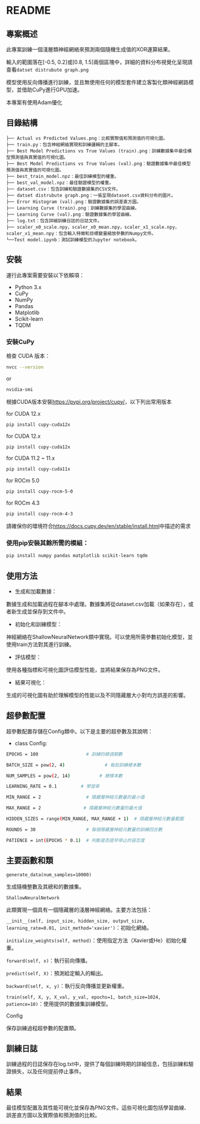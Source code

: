 # README

## 專案概述

此專案訓練一個淺層類神經網絡來預測兩個隨機生成值的XOR運算結果。

輸入的範圍落在[-0.5, 0.2]或[0.8, 1.5]兩個區塊中，詳細的資料分布視覺化呈現請查看`datset distrubute graph.png`

模型使用反向傳播進行訓練，並且無使用任何的模型套件建立客製化類神經網路模型，並借助CuPy進行GPU加速。

本專案有使用Adam優化

## 目錄結構
```
├── Actual vs Predicted Values.png：比較實際值和預測值的可視化圖。
├── train.py：包含神經網絡實現和訓練邏輯的主腳本。
├── Best Model Predictions vs True Values (train).png：訓練數據集中最佳模型預測值與真實值的可視化圖。
├── Best Model Predictions vs True Values (val).png：驗證數據集中最佳模型預測值與真實值的可視化圖。
├── best_train_model.npz：最佳訓練模型的權重。
├── best_val_model.npz：最佳驗證模型的權重。
├── dataset.csv：包含訓練和驗證數據集的CSV文件。
├── datset distrubute graph.png：一張呈現dataset.csv資料分布的圖片。
├── Error Histogram (val).png：驗證數據集的誤差直方圖。
├── Learning Curve (train).png：訓練數據集的學習曲線。
├── Learning Curve (val).png：驗證數據集的學習曲線。
├── log.txt：包含詳細訓練日誌的日誌文件。
├── scaler_x0_scale.npy，scaler_x0_mean.npy，scaler_x1_scale.npy，scaler_x1_mean.npy：包含輸入特徵和目標變量縮放參數的Numpy文件。
└──Test model.ipynb：測試訓練模型的Jupyter notebook。
```
## 安裝

運行此專案需要安裝以下依賴項：

- Python 3.x
- CuPy
- NumPy
- Pandas
- Matplotlib
- Scikit-learn
- TQDM

### 安裝CuPy

   檢查 CUDA 版本：
   ```bash
   nvcc --version
   ```
   or
   ```bash
   nvidia-smi
   ```
   根據CUDA版本安裝<https://pypi.org/project/cupy/>，以下列出常用版本
   
   for CUDA 12.x
   ```bash
   pip install cupy-cuda12x
   ```
   for CUDA 12.x
   ```bash
   pip install cupy-cuda12x
   ```
   for CUDA 11.2 ~ 11.x
   ```bash
   pip install cupy-cuda11x
   ```
   for ROCm 5.0
   ```bash
   pip install cupy-rocm-5-0
   ```
   for ROCm 4.3
   ```bash
   pip install cupy-rocm-4-3
   ```
   請確保你的環境符合<https://docs.cupy.dev/en/stable/install.html>中描述的需求
   
### 使用pip安裝其餘所需的模組：

```bash
pip install numpy pandas matplotlib scikit-learn tqdm
```

## 使用方法

- 生成和加載數據：

數據生成和加載過程在腳本中處理。數據集將從dataset.csv加載（如果存在），或者新生成並保存到文件中。

- 初始化和訓練模型：

神經網絡在ShallowNeuralNetwork類中實現。可以使用所需參數初始化模型，並使用train方法對其進行訓練。

- 評估模型：

使用各種指標和可視化圖評估模型性能，並將結果保存為PNG文件。

- 結果可視化：

生成的可視化圖有助於理解模型的性能以及不同隱藏層大小對均方誤差的影響。

## 超參數配置

超參數配置存儲在Config類中。以下是主要的超參數及其說明：

- class Config:
```bash
EPOCHS = 100                  # 訓練的總週期數

BATCH_SIZE = pow(2, 4)               # 每批訓練樣本數

NUM_SAMPLES = pow(2, 14)           # 總樣本數

LEARNING_RATE = 0.1         # 學習率

MIN_RANGE = 2                 # 隱藏層神經元數量的最小值

MAX_RANGE = 2                # 隱藏層神經元數量的最大值

HIDDEN_SIZES = range(MIN_RANGE, MAX_RANGE + 1)  # 隱藏層神經元數量範圍

ROUNDS = 30                   # 每個隱藏層神經元數量的訓練回合數

PATIENCE = int(EPOCHS * 0.1)  # 判斷是否提早停止的容忍度
```
## 主要函數和類

`generate_data(num_samples=10000)`

生成隨機整數及其總和的數據集。

`ShallowNeuralNetwork`

此類實現一個具有一個隱藏層的淺層神經網絡。主要方法包括：

`__init__(self, input_size, hidden_size, output_size, learning_rate=0.01, init_method='xavier')`：初始化網絡。

`initialize_weights(self, method)`：使用指定方法（Xavier或He）初始化權重。

`forward(self, x)`：執行前向傳播。

`predict(self, X)`：預測給定輸入的輸出。

`backward(self, x, y)`：執行反向傳播並更新權重。

`train(self, X, y, X_val, y_val, epochs=1, batch_size=1024, patience=10)`：使用提供的數據集訓練模型。

Config

保存訓練過程超參數的配置類。

## 訓練日誌

訓練過程的日誌保存在log.txt中，提供了每個訓練時期的詳細信息，包括訓練和驗證損失，以及任何提前停止事件。

## 結果

最佳模型配置及其性能可視化並保存為PNG文件。這些可視化圖包括學習曲線、誤差直方圖以及實際值和預測值的比較。
